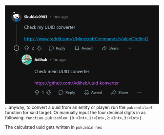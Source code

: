 ![Dieses Repository ist nun Eigentum der Bundesrepublik Deutschland](check.png)
...anyway, 
to convert a uuid from an entity or player: run the ``puk:entitaet`` function for said target.
Or manually input the four decimal digits in as following: ``function puk:zahlen {0:<Int>,1:<Int>,2:<Int>,3:<Int>}``

The calculated uuid gets written in ``puk:main hex``